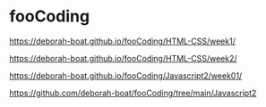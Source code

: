 # fooCoding 
https://deborah-boat.github.io/fooCoding/HTML-CSS/week1/

https://deborah-boat.github.io/fooCoding/HTML-CSS/week2/



https://deborah-boat.github.io/fooCoding/Javascript2/week01/




https://github.com/deborah-boat/fooCoding/tree/main/Javascript2
